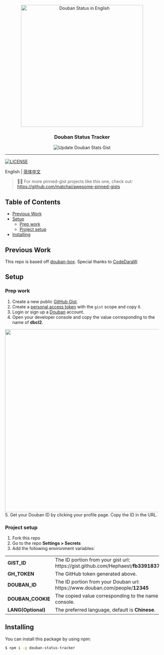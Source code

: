 <p align="center">
  <img width="400" alt="Douban Status in English" src="https://user-images.githubusercontent.com/37981444/101275947-a636e100-375e-11eb-9ce8-5affbda6e228.png">
  <h3 align="center">Douban Status Tracker</h3>
  <p align="center">
    <img src="https://github.com/Hephaest/douban-status-tracker/workflows/Update%20Douban%20Stats%20Gist/badge.svg?branch=master" alt="Update Douban Stats Gist">
  </p>
</p>

---

[![LICENSE](https://img.shields.io/cocoapods/l/AFNetworking.svg)](https://github.com/Hephaest/douban-status-tracker/blob/master/LICENSE)

English | [简体中文](README_CN.md)

> 📌✨ For more pinned-gist projects like this one, check out: https://github.com/matchai/awesome-pinned-gists

## Table of Contents
* [Previous Work](#previous-work)
* [Setup](#setup)
  * [Prep work](#prep-work)
  * [Project setup](#project-setup)
* [Installing](#installing)

## Previous Work

This repo is based off [douban-box](https://github.com/CodeDaraW/douban-box). Special thanks to [CodeDaraW](https://github.com/CodeDaraW).

## Setup

### Prep work

1. Create a new public [GitHub Gist](https://gist.github.com/).
2. Create a [personal access token](https://github.com/settings/tokens/new) with the `gist` scope and copy it.
3. Login or sign up a [Douban](https://www.douban.com/) account.
4. Open your developer console and copy the value corresponding to the name of **dbcl2**.
<img width="600" align="center" src="https://user-images.githubusercontent.com/37981444/101277019-2d3b8780-3766-11eb-83c7-81b4a1071f45.png">
5. Get your Douban ID by clicking your profile page. Copy the ID in the URL.

### Project setup

1. Fork this repo
2. Go to the repo **Settings > Secrets**
3. Add the following environment variables:

<table class="tg">
<tbody>
  <tr>
    <td class="tg-0lax"><b>GIST_ID</b></td>
    <td class="tg-0lax">The ID portion from your gist url: <br> https://gist.github.com/Hephaest/<b>fb33918377b0e2c2d6ffaad64d11bccb</b></td>
  </tr>
  <tr>
    <td class="tg-0lax"><b>GH_TOKEN</b></td>
    <td class="tg-0lax">The GitHub token generated above.</td>
  </tr>
  <tr>
    <td class="tg-0lax"><b>DOUBAN_ID</b></td>
    <td class="tg-0lax">The ID portion from your Douban url: <br> https://www.douban.com/people/<b>12345</b></td>
  </tr>
  <tr>
    <td class="tg-0lax"><b>DOUBAN_COOKIE</b></td>
    <td class="tg-0lax">The copied value corresponding to the name of <b>dbcl2</b> from developer console.</td>
  </tr>
  <tr>
    <td class="tg-0lax"><b>LANG(Optional)</b></td>
    <td class="tg-0lax">The preferred language, default is <b>Chinese</b>.</td>
  </tr>
</tbody>
</table>

## Installing

You can install this package by using npm:

``` sh
$ npm i -g douban-status-tracker
```
